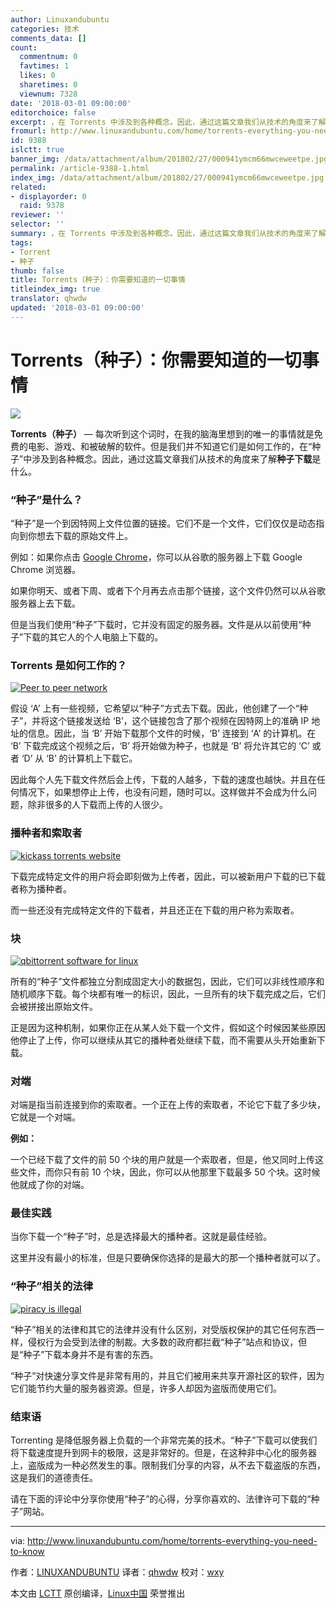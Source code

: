 ```yaml
---
author: Linuxandubuntu
categories: 技术
comments_data: []
count:
  commentnum: 0
  favtimes: 1
  likes: 0
  sharetimes: 0
  viewnum: 7328
date: '2018-03-01 09:00:00'
editorchoice: false
excerpt: ，在 Torrents 中涉及到各种概念。因此，通过这篇文章我们从技术的角度来了解 torrenting 是什么。
fromurl: http://www.linuxandubuntu.com/home/torrents-everything-you-need-to-know
id: 9388
islctt: true
banner_img: /data/attachment/album/201802/27/000941ymcm66mwceweetpe.jpg
permalink: /article-9388-1.html
index_img: /data/attachment/album/201802/27/000941ymcm66mwceweetpe.jpg.thumb.jpg
related:
- displayorder: 0
  raid: 9378
reviewer: ''
selector: ''
summary: ，在 Torrents 中涉及到各种概念。因此，通过这篇文章我们从技术的角度来了解 torrenting 是什么。
tags:
- Torrent
- 种子
thumb: false
title: Torrents（种子）：你需要知道的一切事情
titleindex_img: true
translator: qhwdw
updated: '2018-03-01 09:00:00'
---
```


Torrents（种子）：你需要知道的一切事情
=======================


![](/data/attachment/album/201802/27/000941ymcm66mwceweetpe.jpg)


**Torrents（种子）** — 每次听到这个词时，在我的脑海里想到的唯一的事情就是免费的电影、游戏、和被破解的软件。但是我们并不知道它们是如何工作的，在“种子”中涉及到各种概念。因此，通过这篇文章我们从技术的角度来了解**种子下载**是什么。


### “种子”是什么？


“种子”是一个到因特网上文件位置的链接。它们不是一个文件，它们仅仅是动态指向到你想去下载的原始文件上。


例如：如果你点击 [Google Chrome](https://www.google.com/chrome/)，你可以从谷歌的服务器上下载 Google Chrome 浏览器。


如果你明天、或者下周、或者下个月再去点击那个链接，这个文件仍然可以从谷歌服务器上去下载。


但是当我们使用“种子”下载时，它并没有固定的服务器。文件是从以前使用“种子”下载的其它人的个人电脑上下载的。


### Torrents 是如何工作的？


[![Peer to peer network](/data/attachment/album/201802/27/000942occ10c59nnicgsnq.png)](http://www.linuxandubuntu.com/uploads/2/1/1/5/21152474/torrent_orig.png)


假设 ‘A’ 上有一些视频，它希望以“种子”方式去下载。因此，他创建了一个“种子”，并将这个链接发送给 ‘B’，这个链接包含了那个视频在因特网上的准确 IP 地址的信息。因此，当 ‘B’ 开始下载那个文件的时候，‘B’ 连接到 ‘A’ 的计算机。在 ‘B’ 下载完成这个视频之后，‘B’ 将开始做为种子，也就是 ‘B’ 将允许其它的 ‘C’ 或者 ‘D’ 从 ‘B’ 的计算机上下载它。


因此每个人先下载文件然后会上传，下载的人越多，下载的速度也越快。并且在任何情况下，如果想停止上传，也没有问题，随时可以。这样做并不会成为什么问题，除非很多的人下载而上传的人很少。


### 播种者和索取者


[![kickass torrents website](/data/attachment/album/201802/27/000942e3tdln7s99sqedpq.png)](http://www.linuxandubuntu.com/uploads/2/1/1/5/21152474/seeders_orig.png)


下载完成特定文件的用户将会即刻做为上传者，因此，可以被新用户下载的已下载者称为播种者。


而一些还没有完成特定文件的下载者，并且还正在下载的用户称为索取者。


### 块


[![qbittorrent software for linux](/data/attachment/album/201802/27/000943vs2kvlp4v4spp425.png)](http://www.linuxandubuntu.com/uploads/2/1/1/5/21152474/peers_orig.png)


所有的“种子”文件都独立分割成固定大小的数据包，因此，它们可以非线性顺序和随机顺序下载。每个块都有唯一的标识，因此，一旦所有的块下载完成之后，它们会被拼接出原始文件。


正是因为这种机制，如果你正在从某人处下载一个文件，假如这个时候因某些原因他停止了上传，你可以继续从其它的播种者处继续下载，而不需要从头开始重新下载。


### 对端


对端是指当前连接到你的索取者。一个正在上传的索取者，不论它下载了多少块，它就是一个对端。


**例如：**


一个已经下载了文件的前 50 个块的用户就是一个索取者，但是，他又同时上传这些文件，而你只有前 10 个块，因此，你可以从他那里下载最多 50 个块。这时候他就成了你的对端。


### 最佳实践


当你下载一个“种子”时，总是选择最大的播种者。这就是最佳经验。


这里并没有最小的标准，但是只要确保你选择的是最大的那一个播种者就可以了。


### “种子”相关的法律


[![piracy is illegal](/data/attachment/album/201802/27/000945sxgpmvn4nx0z4v4z.png)](http://www.linuxandubuntu.com/uploads/2/1/1/5/21152474/torrent-laws_orig.png)


“种子”相关的法律和其它的法律并没有什么区别，对受版权保护的其它任何东西一样，侵权行为会受到法律的制裁。大多数的政府都拦截“种子”站点和协议，但是“种子”下载本身并不是有害的东西。


“种子”对快速分享文件是非常有用的，并且它们被用来共享开源社区的软件，因为它们能节约大量的服务器资源。但是，许多人却因为盗版而使用它们。


### 结束语


Torrenting 是降低服务器上负载的一个非常完美的技术。“种子”下载可以使我们将下载速度提升到网卡的极限，这是非常好的。但是，在这种非中心化的服务器上，盗版成为一种必然发生的事。限制我们分享的内容，从不去下载盗版的东西，这是我们的道德责任。


请在下面的评论中分享你使用“种子”的心得，分享你喜欢的、法律许可下载的“种子”网站。




---


via: <http://www.linuxandubuntu.com/home/torrents-everything-you-need-to-know>


作者：[LINUXANDUBUNTU](http://www.linuxandubuntu.com) 译者：[qhwdw](https://github.com/qhwdw) 校对：[wxy](https://github.com/wxy)


本文由 [LCTT](https://github.com/LCTT/TranslateProject) 原创编译，[Linux中国](https://linux.cn/) 荣誉推出